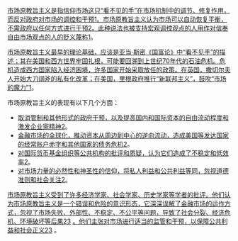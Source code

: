 [市场原教旨主义是指信仰市场这只“看不见的手”在市场机制中的调节、修复作用，而反对政府对市场的调控和干预](https://wiki.mbalib.com/wiki/%E5%B8%82%E5%9C%BA%E5%8E%9F%E6%95%99%E6%97%A8%E4%B8%BB%E4%B9%89)[1](https://wiki.mbalib.com/wiki/%E5%B8%82%E5%9C%BA%E5%8E%9F%E6%95%99%E6%97%A8%E4%B8%BB%E4%B9%89)[。市场原教旨主义认为市场可以自动恢复平衡，不需政府以任何方式进行干预](https://zh.wikipedia.org/zh-hans/%E5%B8%82%E5%9C%BA%E5%8E%9F%E6%95%99%E6%97%A8%E4%B8%BB%E4%B9%89)[2](https://zh.wikipedia.org/zh-hans/%E5%B8%82%E5%9C%BA%E5%8E%9F%E6%95%99%E6%97%A8%E4%B8%BB%E4%B9%89)[。此种说法也被支持宏观调控观点的人用作对信奉自由市场观点的人的贬义蔑称](https://wiki.mbalib.com/wiki/%E5%B8%82%E5%9C%BA%E5%8E%9F%E6%95%99%E6%97%A8%E4%B8%BB%E4%B9%89)[1](https://wiki.mbalib.com/wiki/%E5%B8%82%E5%9C%BA%E5%8E%9F%E6%95%99%E6%97%A8%E4%B8%BB%E4%B9%89)。

[市场原教旨主义最早的理论基础，应该是亚当·斯密《国富论》中“看不见手”的描述；其在美国和西方世界牢固扎根，可能要回溯到上世纪70年代的石油危机。危机造成西方国家陷入经济困境，许多国家开始采取放任的政策。在英国，撒切尔夫人开始大刀阔斧的私有化改革；在美国，里根政府推行“新联邦主义”，鼓吹“市场的魔力”](https://wiki.mbalib.com/wiki/%E5%B8%82%E5%9C%BA%E5%8E%9F%E6%95%99%E6%97%A8%E4%B8%BB%E4%B9%89)[1](https://wiki.mbalib.com/wiki/%E5%B8%82%E5%9C%BA%E5%8E%9F%E6%95%99%E6%97%A8%E4%B8%BB%E4%B9%89)。

市场原教旨主义的表现有以下几个方面：

-   [取消管制和其他形式的政府干预，以及提高国内和国际资本的自由流动程度和激发企业家精神](https://zh.wikipedia.org/zh-hans/%E5%B8%82%E5%9C%BA%E5%8E%9F%E6%95%99%E6%97%A8%E4%B8%BB%E4%B9%89)[2](https://zh.wikipedia.org/zh-hans/%E5%B8%82%E5%9C%BA%E5%8E%9F%E6%95%99%E6%97%A8%E4%B8%BB%E4%B9%89)。
-   [金融市场的全球化，推动资本从周边到中心的逆向流动，造成美国等发达国家的经常账户赤字和其他国家的债务危机](https://zh.wikipedia.org/zh-hans/%E5%B8%82%E5%9C%BA%E5%8E%9F%E6%95%99%E6%97%A8%E4%B8%BB%E4%B9%89)[2](https://zh.wikipedia.org/zh-hans/%E5%B8%82%E5%9C%BA%E5%8E%9F%E6%95%99%E6%97%A8%E4%B8%BB%E4%B9%89)。
-   [对国际货币基金组织等公共机构的批评和质疑，认为它们造成了不稳定和低效率](https://zh.wikipedia.org/zh-hans/%E5%B8%82%E5%9C%BA%E5%8E%9F%E6%95%99%E6%97%A8%E4%B8%BB%E4%B9%89)[2](https://zh.wikipedia.org/zh-hans/%E5%B8%82%E5%9C%BA%E5%8E%9F%E6%95%99%E6%97%A8%E4%B8%BB%E4%B9%89)。
-   [对市场力量的必然性和神圣性的信仰，将私人利益和公共利益等同，忽视道德准则和社会关注](https://zh.wikipedia.org/zh-hans/%E5%B8%82%E5%9C%BA%E5%8E%9F%E6%95%99%E6%97%A8%E4%B8%BB%E4%B9%89)[2](https://zh.wikipedia.org/zh-hans/%E5%B8%82%E5%9C%BA%E5%8E%9F%E6%95%99%E6%97%A8%E4%B8%BB%E4%B9%89)。

[市场原教旨主义受到了许多经济学家、社会学家、历史学家等学者的批评。他们认为市场原教旨主义是一个错误和危险的意识形态，它深深误解了金融市场的运作方式，忽视了市场失败、外部性、不稳定、不公平等问题，导致了社会分裂、经济危机、环境破坏等后果](https://zh.wikipedia.org/zh-hans/%E5%B8%82%E5%9C%BA%E5%8E%9F%E6%95%99%E6%97%A8%E4%B8%BB%E4%B9%89)[2](https://zh.wikipedia.org/zh-hans/%E5%B8%82%E5%9C%BA%E5%8E%9F%E6%95%99%E6%97%A8%E4%B8%BB%E4%B9%89)[3](https://www.zhihu.com/question/382048900) [。他们主张对市场进行适当的监管和干预，以保障公共利益和社会正义](https://zh.wikipedia.org/zh-hans/%E5%B8%82%E5%9C%BA%E5%8E%9F%E6%95%99%E6%97%A8%E4%B8%BB%E4%B9%89)[2](https://zh.wikipedia.org/zh-hans/%E5%B8%82%E5%9C%BA%E5%8E%9F%E6%95%99%E6%97%A8%E4%B8%BB%E4%B9%89)[3](https://www.zhihu.com/question/382048900) 。
